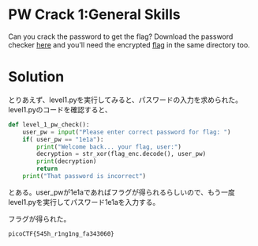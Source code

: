 # PW Crack 1:General Skills

Can you crack the password to get the flag? Download the password checker [here](https://github.com/colza12/ctf_writeup/blob/main/Beginner%20picoMini%202022/PW%20Crack%201/level1.py) and you'll need the encrypted [flag](https://github.com/colza12/ctf_writeup/blob/main/Beginner%20picoMini%202022/PW%20Crack%201/level1.flag.txt.enc) in the same directory too.

# Solution

とりあえず、level1.pyを実行してみると、パスワードの入力を求められた。
level1.pyのコードを確認すると、
```python
def level_1_pw_check():
    user_pw = input("Please enter correct password for flag: ")
    if( user_pw == "1e1a"):
        print("Welcome back... your flag, user:")
        decryption = str_xor(flag_enc.decode(), user_pw)
        print(decryption)
        return
    print("That password is incorrect")
```
とある。user_pwが1e1aであればフラグが得られるらしいので、もう一度level1.pyを実行してパスワード1e1aを入力する。

フラグが得られた。

`picoCTF{545h_r1ng1ng_fa343060}`

